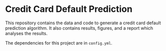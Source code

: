 # Credit Card Default Prediction

This repository contains the data and code to generate a credit card default prediction algorithm. It also contains results, figures, and a report which analyses the results.

The dependencies for this project are in  `config.yml`.
